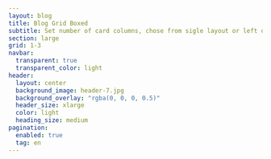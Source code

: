 ```yaml
---
layout: blog
title: Blog Grid Boxed
subtitle: Set number of card columns, chose from sigle layout or left or right sidebar
section: large
grid: 1-3
navbar:
  transparent: true
  transparent_color: light
header:
  layout: center
  background_image: header-7.jpg
  background_overlay: "rgba(0, 0, 0, 0.5)"
  header_size: xlarge
  color: light
  heading_size: medium
pagination: 
  enabled: true
  tag: en
---
```

